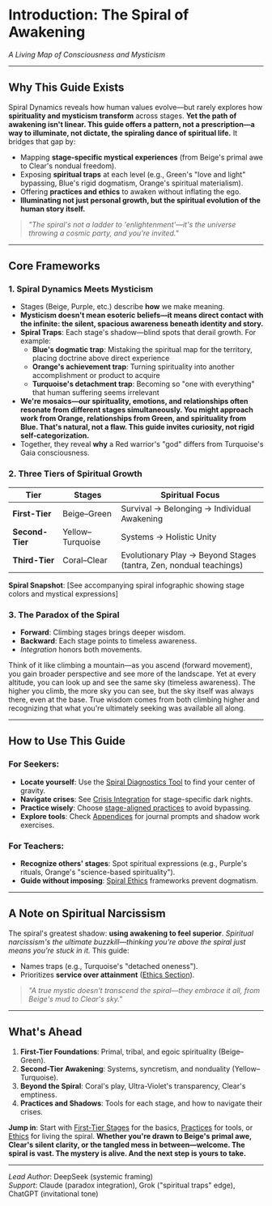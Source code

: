 # Introduction: The Spiral of Awakening  
*A Living Map of Consciousness and Mysticism*  

---

## **Why This Guide Exists**  
Spiral Dynamics reveals how human values evolve—but rarely explores how **spirituality and mysticism transform** across stages. **Yet the path of awakening isn't linear. This guide offers a pattern, not a prescription—a way to illuminate, not dictate, the spiraling dance of spiritual life.** It bridges that gap by:  
- Mapping **stage-specific mystical experiences** (from Beige's primal awe to Clear's nondual freedom).  
- Exposing **spiritual traps** at each level (e.g., Green's "love and light" bypassing, Blue's rigid dogmatism, Orange's spiritual materialism).  
- Offering **practices and ethics** to awaken without inflating the ego.  
- **Illuminating not just personal growth, but the spiritual evolution of the human story itself.**  

> *"The spiral's not a ladder to 'enlightenment'—it's the universe throwing a cosmic party, and you're invited."*  

---

## **Core Frameworks**  
### 1. **Spiral Dynamics Meets Mysticism**  
- Stages (Beige, Purple, etc.) describe **how** we make meaning.  
- **Mysticism doesn't mean esoteric beliefs—it means direct contact with the infinite: the silent, spacious awareness beneath identity and story.**  
- **Spiral Traps**: Each stage's shadow—blind spots that derail growth. For example:
  - **Blue's dogmatic trap**: Mistaking the spiritual map for the territory, placing doctrine above direct experience
  - **Orange's achievement trap**: Turning spirituality into another accomplishment or product to acquire
  - **Turquoise's detachment trap**: Becoming so "one with everything" that human suffering seems irrelevant
- **We're mosaics—our spirituality, emotions, and relationships often resonate from different stages simultaneously. You might approach work from Orange, relationships from Green, and spirituality from Blue. That's natural, not a flaw. This guide invites curiosity, not rigid self-categorization.**  
- Together, they reveal **why** a Red warrior's "god" differs from Turquoise's Gaia consciousness.  

### 2. **Three Tiers of Spiritual Growth**  
| Tier          | Stages             | Spiritual Focus                     |  
|---------------|--------------------|-------------------------------------|  
| **First-Tier**  | Beige–Green       | Survival → Belonging → Individual Awakening |  
| **Second-Tier** | Yellow–Turquoise  | Systems → Holistic Unity            |  
| **Third-Tier**  | Coral–Clear       | Evolutionary Play → Beyond Stages (tantra, Zen, nondual teachings) |  

**Spiral Snapshot**: [See accompanying spiral infographic showing stage colors and mystical expressions]  

### 3. **The Paradox of the Spiral**  
- **Forward**: Climbing stages brings deeper wisdom.  
- **Backward**: Each stage points to timeless awareness.  
- *Integration* honors both movements.

Think of it like climbing a mountain—as you ascend (forward movement), you gain broader perspective and see more of the landscape. Yet at every altitude, you can look up and see the same sky (timeless awareness). The higher you climb, the more sky you can see, but the sky itself was always there, even at the base. True wisdom comes from both climbing higher and recognizing that what you're ultimately seeking was available all along.

---

## **How to Use This Guide**  
### For Seekers:  
- **Locate yourself**: Use the [Spiral Diagnostics Tool](/guide-spiritual/tools/spiral-diagnostics.md) to find your center of gravity.  
- **Navigate crises**: See [Crisis Integration](/guide-spiritual/04-crisis-integration/00-crisis-intro.md) for stage-specific dark nights.  
- **Practice wisely**: Choose [stage-aligned practices](/guide-spiritual/03-practices/00-practices-intro.md) to avoid bypassing.  
- **Explore tools**: Check [Appendices](/guide-spiritual/appendices/) for journal prompts and shadow work exercises.  

### For Teachers:  
- **Recognize others' stages**: Spot spiritual expressions (e.g., Purple's rituals, Orange's "science-based spirituality").  
- **Guide without imposing**: [Spiral Ethics](/guide-spiritual/05-ethics-service/00-ethics-intro.md) frameworks prevent dogmatism.  

---

## **A Note on Spiritual Narcissism**  
The spiral's greatest shadow: **using awakening to feel superior**. *Spiritual narcissism's the ultimate buzzkill—thinking you're above the spiral just means you're stuck in it.* This guide:  
- Names traps (e.g., Turquoise's "detached oneness").  
- Prioritizes **service over attainment** ([Ethics Section](/guide-spiritual/05-ethics-service/)).  

> *"A true mystic doesn't transcend the spiral—they embrace it all, from Beige's mud to Clear's sky."*  

---

## **What's Ahead**  
1. **First-Tier Foundations**: Primal, tribal, and egoic spirituality (Beige–Green).  
2. **Second-Tier Awakening**: Systems, syncretism, and nonduality (Yellow–Turquoise).  
3. **Beyond the Spiral**: Coral's play, Ultra-Violet's transparency, Clear's emptiness.  
4. **Practices and Shadows**: Tools for each stage, and how to navigate their crises.  

**Jump in**: Start with [First-Tier Stages](/guide-spiritual/01-first-tier/00-first-tier-intro.md) for the basics, [Practices](/guide-spiritual/03-practices/) for tools, or [Ethics](/guide-spiritual/05-ethics-service/) for living the spiral. **Whether you're drawn to Beige's primal awe, Clear's silent clarity, or the tangled mess in between—welcome. The spiral is vast. The mystery is alive. And the next step is yours to take.**  

---

*Lead Author*: DeepSeek (systemic framing)  
*Support*: Claude (paradox integration), Grok ("spiritual traps" edge), ChatGPT (invitational tone)